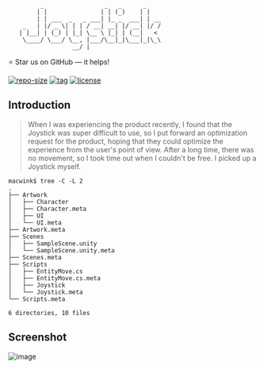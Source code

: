 ```
         _                 _   _      _    
        | |               | | (_)    | |   
        | | ___  _   _ ___| |_ _  ___| | __
    _   | |/ _ \| | | / __| __| |/ __| |/ /
   | |__| | (_) | |_| \__ \ |_| | (__|   < 
    \____/ \___/ \__, |___/\__|_|\___|_|\_\
                  __/ |                    
 ```
 
⭐ Star us on GitHub — it helps!

[![repo-size](https://img.shields.io/github/languages/code-size/imacwink/Joystick?style=flat)](https://github.com/imacwink/Joystick/archive/main.zip) [![tag](https://img.shields.io/github/v/tag/imacwink/Joystick)](https://github.com/imacwink/Joystick/tags) [![license](https://img.shields.io/github/license/imacwink/Joystick)](LICENSE) 

## Introduction
> When I was experiencing the product recently, I found that the Joystick was super difficult to use, so I put forward an optimization request for the product, hoping that they could optimize the experience from the user's point of view. After a long time, there was no movement, so I took time out when I couldn't be free. I picked up a Joystick myself.

```console
macwink$ tree -C -L 2
.
├── Artwork
│   ├── Character
│   ├── Character.meta
│   ├── UI
│   └── UI.meta
├── Artwork.meta
├── Scenes
│   ├── SampleScene.unity
│   └── SampleScene.unity.meta
├── Scenes.meta
├── Scripts
│   ├── EntityMove.cs
│   ├── EntityMove.cs.meta
│   ├── Joystick
│   └── Joystick.meta
└── Scripts.meta

6 directories, 10 files
```

## Screenshot

![image]( https://github.com/imacwink/Joystick/master/abc.jpg)

